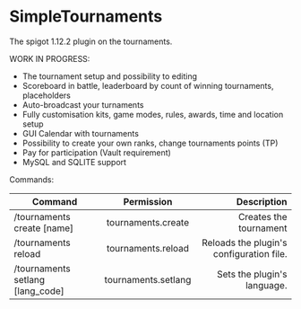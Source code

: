 # SimpleTournaments
The spigot 1.12.2 plugin on the tournaments.

WORK IN PROGRESS:
* The tournament setup and possibility to editing
* Scoreboard in battle, leaderboard by count of winning tournaments, placeholders
* Auto-broadcast your turnaments
* Fully customisation kits, game modes, rules, awards, time and location setup
* GUI Calendar with tournaments
* Possibility to create your own ranks, change tournaments points (TP)
* Pay for participation (Vault requirement)
* MySQL and SQLITE support

Commands:

| Command        | Permission           | Description  |
| ------------- |:-------------:| -----:|
| /tournaments create [name]      | tournaments.create | Creates the tournament |
| /tournaments reload      | tournaments.reload      |   Reloads the plugin's configuration file. |
| /tournaments setlang [lang_code]     | tournaments.setlang      |   Sets the plugin's language. |
